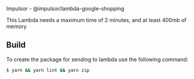 Impulsor - @impulsor/lambda-google-shopping

This Lambda needs a maximum time of 2 minutes, and at least 400mb of memory

## Build

To create the package for sending to lambda use the following command:

```bash
$ yarn && yarn lint && yarn zip
```